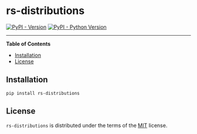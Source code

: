 # rs-distributions

[![PyPI - Version](https://img.shields.io/pypi/v/rs-distributions.svg)](https://pypi.org/project/rs-distributions)
[![PyPI - Python Version](https://img.shields.io/pypi/pyversions/rs-distributions.svg)](https://pypi.org/project/rs-distributions)

-----

**Table of Contents**

- [Installation](#installation)
- [License](#license)

## Installation

```console
pip install rs-distributions
```

## License

`rs-distributions` is distributed under the terms of the [MIT](https://spdx.org/licenses/MIT.html) license.
